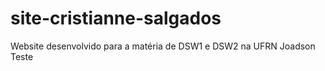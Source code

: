 # site-cristianne-salgados
 Website desenvolvido para a matéria de DSW1 e DSW2 na UFRN
 Joadson Teste
